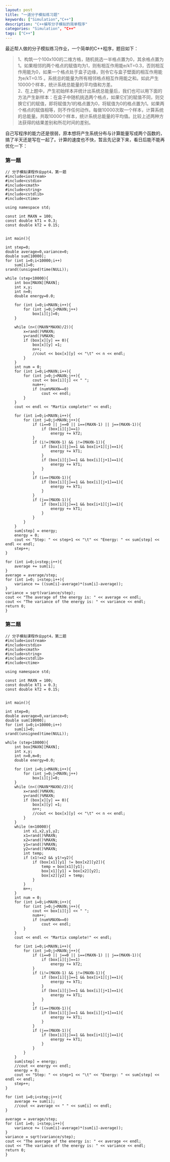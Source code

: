 ```yaml
---
layout: post
title: "一道分子模拟练习题"
keywords: ["Simulation","C++"]
description: "C++编写分子模拟的简单程序"
categories: "Simulation", "C++"
tags: ["C++"]
---
```



最近帮人做的分子模拟练习作业，一个简单的C++程序，题目如下：

>1、构筑一个100x100的二维方格，随机挑选一半格点置为0，其余格点置为1。如果相邻的两个格点的赋值均为1，则有相互作用能e/kT=0.3，否则相互作用能为0，如果一个格点处于盒子边缘，则令它与盒子壁面的相互作用能为e/kT=0.15 。系统总的能量为所有相邻格点相互作用能之和。如此产生10000个样本，统计系统总能量的平均值和方差。  
2、在上题中，产生初始样本并统计出系统总能量后，我们也可以用下面的方法产生新样本：在盒子中随机挑选两个格点，如果它们的赋值不同，则交换它们的赋值，即将赋值为1的格点置为0，将赋值为0的格点置为1。如果两个格点的赋值相等，则不作任何动作。每做10000次取一个样本，计算系统的总能量。共取10000个样本，统计系统总能量的平均值。比较上述两种方法获得的结果差别和所花时间的差别。

自己写程序的能力还是很弱，原本想将产生系统分布与计算能量写成两个函数的，搞了半天还是写在一起了。计算的速度也不快，暂且先记录下来，看日后能不能再优化一下：

### 第一题

	// 分子模拟课程作业ppt4，第一题
	#include<iostream>
	#include<cstdio>
	#include<cmath>
	#include<string>
	#include<cstdlib>
	#include<ctime>
	
	using namespace std;
	
	const int MAXN = 100;
	const double kT1 = 0.3;
	const double kT2 = 0.15;
	
	
	int main(){
	
	int step=0;
	double average=0,variance=0;
	double sum[10000];
	for (int i=0;i<10000;i++)
		sum[i]=0;
	srand((unsigned)time(NULL));
	
	while (step<10000){
		int box[MAXN][MAXN];
		int x,y;
		int n=0;
		double energy=0.0;
		
		for (int i=0;i<MAXN;i++){
			for (int j=0;j<MAXN;j++)
				box[i][j]=0;
		}
	
		while (n<((MAXN*MAXN)/2)){
			x=rand()%MAXN;
			y=rand()%MAXN;
			if (box[x][y] == 0){
				box[x][y] =1;
				n++;
				//cout << box[x][y] << "\t" << n << endl;
			}
		}
		int num = 0;
		for (int i=0;i<MAXN;i++){
			for (int j=0;j<MAXN;j++){
				cout << box[i][j] << " ";
				num++;
				if (num%MAXN==0)
					cout << endl;
			}
		}
		cout << endl << "Martix complete!" << endl;
		
		for (int i=0;i<MAXN;i++){
			for (int j=0;j<MAXN;j++){
				if (i==0 || j==0 || i==(MAXN-1) || j==(MAXN-1)){
					if (box[i][j]==1)
						energy += kT2;
				} 
				if (i!=(MAXN-1) && j!=(MAXN-1)){
					if (box[i][j]==1 && box[i+1][j]==1){
						energy += kT1;
					}
					if (box[i][j]==1 && box[i][j+1]==1){
						energy += kT1;
					}
				}
				if (i==(MAXN-1)){
					if (box[i][j]==1 && box[i][j+1]==1){
						energy += kT1;
					}
				}
				if (j==(MAXN-1)){
					if (box[i][j]==1 && box[i+1][j]==1){
						energy += kT1;
					}
				}
			}
		}
		sum[step] = energy;
		energy = 0;
		cout << "Step: " << step+1 << "\t" << "Energy: " << sum[step] << endl << endl;
		step++;
	}
	
	for (int i=0;i<step;i++){
		average += sum[i];
	}
	average = average/step;
	for (int i=0; i<step;i++){
		variance += ((sum[i]-average)*(sum[i]-average));
	}
	variance = sqrt(variance/step);
	cout << "The average of the energy is: " << average << endl;
	cout << "The variance of the energy is: " << variance << endl;
	return 0;
	}

### 第二题

	// 分子模拟课程作业ppt4，第二题
	#include<iostream>
	#include<cstdio>
	#include<cmath>
	#include<string>
	#include<cstdlib>
	#include<ctime>
	
	using namespace std;
	
	const int MAXN = 100;
	const double kT1 = 0.3;
	const double kT2 = 0.15;
	
	
	int main(){
	
	int step=0;
	double average=0,variance=0;
	double sum[10000];
	for (int i=0;i<10000;i++)
		sum[i]=0;
	srand((unsigned)time(NULL));
		
	while (step<10000){
		int box[MAXN][MAXN];
		int x,y;
		int n=0,m=0;
		double energy=0.0;
		
		for (int i=0;i<MAXN;i++){
			for (int j=0;j<MAXN;j++)
				box[i][j]=0;
		}
		while (n<((MAXN*MAXN)/2)){
			x=rand()%MAXN;
			y=rand()%MAXN;
			if (box[x][y] == 0){
				box[x][y] =1;
				n++;
				//cout << box[x][y] << "\t" << n << endl;
			}
		}
		while (m<10000){
			int x1,x2,y1,y2;
			x1=rand()%MAXN;
			x2=rand()%MAXN;
			y1=rand()%MAXN;
			y2=rand()%MAXN;
			int temp;
			if (x1!=x2 && y1!=y2){
				if (box[x1][y1] != box[x2][y2]){
					temp = box[x1][y1];
					box[x1][y1] = box[x2][y2];
					box[x2][y2] = temp;
				}
			}
			m++;
		}
		int num = 0;
		for (int i=0;i<MAXN;i++){
			for (int j=0;j<MAXN;j++){
				cout << box[i][j] << " ";
				num++;
				if (num%MAXN==0)
					cout << endl;
			}
		}
		cout << endl << "Martix complete!" << endl;
	
		for (int i=0;i<MAXN;i++){
			for (int j=0;j<MAXN;j++){
				if (i==0 || j==0 || i==(MAXN-1) || j==(MAXN-1)){
					if (box[i][j]==1)
						energy += kT2;
				} 
				if (i!=(MAXN-1) && j!=(MAXN-1)){
					if (box[i][j]==1 && box[i+1][j]==1){
						energy += kT1;
					}
					if (box[i][j]==1 && box[i][j+1]==1){
						energy += kT1;
					}
				}
				if (i==(MAXN-1)){
					if (box[i][j]==1 && box[i][j+1]==1){
						energy += kT1;
					}
				}
				if (j==(MAXN-1)){
					if (box[i][j]==1 && box[i+1][j]==1){
						energy += kT1;
					}
				}
			}
		}
		sum[step] = energy;
		//cout << energy << endl;
		energy = 0;
		cout << "Step: " << step+1 << "\t" << "Energy: " << sum[step] << endl << endl;
		step++;
	}
	
	for (int i=0;i<step;i++){
		average += sum[i];
		//cout << average << " " << sum[i] << endl;
	}
	
	average = average/step;
	for (int i=0; i<step;i++){
		variance += ((sum[i]-average)*(sum[i]-average));
	}
	variance = sqrt(variance/step);
	cout << "The average of the energy is: " << average << endl;
	cout << "The variance of the energy is: " << variance << endl;
	return 0;
	}

